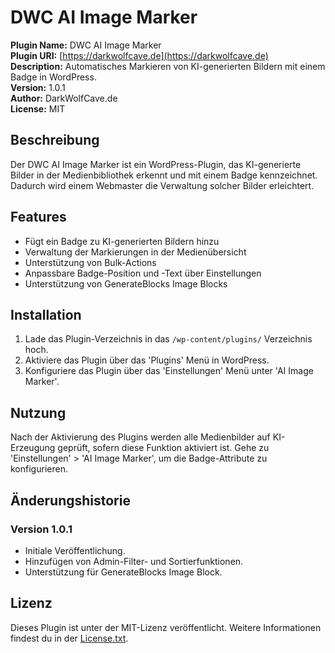 # DWC AI Image Marker

**Plugin Name:** DWC AI Image Marker  
**Plugin URI:** [https://darkwolfcave.de](https://darkwolfcave.de)  
**Description:** Automatisches Markieren von KI-generierten Bildern mit einem Badge in WordPress.  
**Version:** 1.0.1  
**Author:** DarkWolfCave.de  
**License:** MIT

## Beschreibung

Der DWC AI Image Marker ist ein WordPress-Plugin, das KI-generierte Bilder in der Medienbibliothek erkennt und mit einem Badge kennzeichnet. Dadurch wird einem Webmaster die Verwaltung solcher Bilder erleichtert.

## Features

- Fügt ein Badge zu KI-generierten Bildern hinzu
- Verwaltung der Markierungen in der Medienübersicht
- Unterstützung von Bulk-Actions
- Anpassbare Badge-Position und -Text über Einstellungen
- Unterstützung von GenerateBlocks Image Blocks

## Installation

1. Lade das Plugin-Verzeichnis in das `/wp-content/plugins/` Verzeichnis hoch.
2. Aktiviere das Plugin über das 'Plugins' Menü in WordPress.
3. Konfiguriere das Plugin über das 'Einstellungen' Menü unter 'AI Image Marker'.

## Nutzung

Nach der Aktivierung des Plugins werden alle Medienbilder auf KI-Erzeugung geprüft, sofern diese Funktion aktiviert ist. Gehe zu 'Einstellungen' > 'AI Image Marker', um die Badge-Attribute zu konfigurieren.

## Änderungshistorie

### Version 1.0.1
- Initiale Veröffentlichung.
- Hinzufügen von Admin-Filter- und Sortierfunktionen.
- Unterstützung für GenerateBlocks Image Block.

## Lizenz
Dieses Plugin ist unter der MIT-Lizenz veröffentlicht. Weitere Informationen findest du in der [License.txt](LICENSE.txt).

